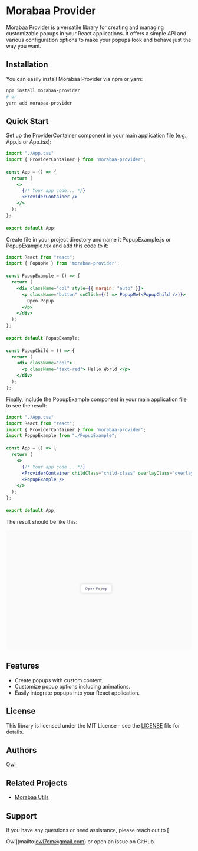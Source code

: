 # Morabaa Provider
Morabaa Provider is a versatile library for creating and managing customizable popups in your React applications. It offers a simple API and various configuration options to make your popups look and behave just the way you want.

## Installation
You can easily install Morabaa Provider via npm or yarn:
```bash
npm install morabaa-provider
# or
yarn add morabaa-provider

```
## Quick Start
Set up the ProviderContainer component in your main application file (e.g., App.js or App.tsx):
```jsx
import "./App.css"
import { ProviderContainer } from 'morabaa-provider';

const App = () => {
  return (
    <>
      {/* Your app code... */}
      <ProviderContainer />
    </>
  );
};

export default App;
```
Create file in your project directory and name it PopupExample.js or PopupExample.tsx and add this code to it:

```jsx
import React from "react";
import { PopupMe } from 'morabaa-provider';

const PopupExample = () => {
  return (
    <div className="col" style={{ margin: "auto" }}>
      <p className="button" onClick={() => PopupMe(<PopupChild />)}>
        Open Popup
      </p>
    </div>
  );
};

export default PopupExample;

const PopupChild = () => {
  return (
    <div className="col">
      <p className="text-red"> Hello World </p>
    </div>
  );
};

```

Finally, include the PopupExample component in your main application file to see the result:

```jsx
import "./App.css"
import React from "react";
import { ProviderContainer } from 'morabaa-provider';
import PopupExample from "./PopupExample";

const App = () => {
  return (
    <>
      {/* Your app code... */}
      <ProviderContainer childClass="child-class" overlayClass="overlay-class" />
      <PopupExample />
    </>
  );
};

export default App;
```

The result should be like this:

![Alt text](public/gifs/first.gif)

## Features

- Create popups with custom content.
- Customize popup options including animations.
- Easily integrate popups into your React application.

## License

This library is licensed under the MIT License - see the [LICENSE](LICENSE) file for details.

## Authors

[Owl](https://github.com/Owl3CM) 

## Related Projects

- [Morabaa Utils](https://github.com/MorabaaSoftwareSolutions/Morabaa-Utils)

## Support

If you have any questions or need assistance, please reach out to [
  <!-- dirct him to my gmail is saochiha@gmail.com -->
Owl](mailto:owl7cm@gmail.com) or open an issue on GitHub.

